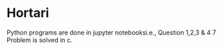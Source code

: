 # Hortari
Python programs are done in jupyter notebooksi.e., Question 1,2,3 & 4
7 Problem is solved in c.
